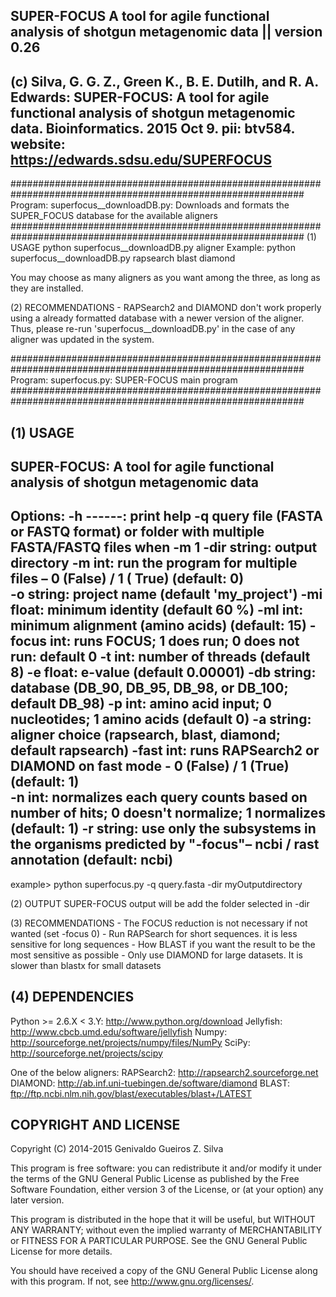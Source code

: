SUPER-FOCUS
A tool for agile functional analysis of shotgun metagenomic data || version 0.26
---------------------------------------------------------------------------------------------------------------------------------------
(c)   Silva, G. G. Z., Green K., B. E. Dutilh, and R. A. Edwards: 
		SUPER-FOCUS: A tool for agile functional analysis of shotgun metagenomic data. Bioinformatics. 2015 Oct 9. pii: btv584.
website: 	https://edwards.sdsu.edu/SUPERFOCUS
---------------------------------------------------------------------------------------------------------------------------------------

#############################################################################################################
Program: superfocus__downloadDB.py: Downloads and formats the SUPER_FOCUS database for the available aligners
#############################################################################################################
(1) USAGE
python superfocus__downloadDB.py aligner
Example: python superfocus__downloadDB.py rapsearch blast diamond

You may choose as many aligners as you want among the three, as long as they are installed.

(2) RECOMMENDATIONS
	- RAPSearch2 and DIAMOND don't work properly using a already formatted database with a newer version of the 
	  aligner. Thus, please re-run 'superfocus__downloadDB.py' in the case of any aligner was updated in the 
	  system.

#############################################################################################################
Program: superfocus.py: SUPER-FOCUS main program
#############################################################################################################

(1) USAGE
-----
SUPER-FOCUS: A tool for agile functional analysis of shotgun metagenomic data
--------------------------------------------------------------------------------------------------------------------------------
Options:
-h     ------: print help
-q     query file (FASTA or FASTQ format) or folder with multiple FASTA/FASTQ files when -m 1
-dir   string: output directory
-m     int:    run the program for multiple files – 0 (False) / 1 ( True) (default: 0)	  
-o     string: project name (default 'my_project')
-mi    float:  minimum identity (default 60 %)
-ml    int:    minimum alignment (amino acids) (default: 15)
-focus int:    runs FOCUS; 1 does run; 0 does not run: default 0 
-t     int:    number of threads (default 8)
-e     float:  e-value (default 0.00001)
-db    string: database (DB_90, DB_95, DB_98, or DB_100; default DB_98)
-p     int:    amino acid input; 0 nucleotides; 1 amino acids (default 0)
-a     string: aligner choice (rapsearch, blast, diamond; default rapsearch)
-fast  int:    runs RAPSearch2 or DIAMOND on fast mode - 0 (False) / 1 (True) (default: 1)	  
-n     int:    normalizes each query counts based on number of hits; 0 doesn't normalize; 1 normalizes (default: 1)
-r     string: use only the subsystems in the organisms predicted by "-focus"– ncbi / rast annotation  (default: ncbi)
--------------------------------------------------------------------------------------------------------------------------------
example> python superfocus.py -q query.fasta -dir myOutputdirectory
	 
(2) OUTPUT
SUPER-FOCUS output will be add the folder selected in -dir

(3) RECOMMENDATIONS
	- The FOCUS reduction is not necessary if not wanted (set -focus 0)
	- Run RAPSearch for short sequences. it is less sensitive for long sequences
	- How BLAST if you want the result to be the most sensitive as possible
	- Only use DIAMOND for large datasets. It is slower than blastx for small datasets

(4) DEPENDENCIES
------------
Python >= 2.6.X < 3.Y: http://www.python.org/download
Jellyfish: http://www.cbcb.umd.edu/software/jellyfish
Numpy: http://sourceforge.net/projects/numpy/files/NumPy
SciPy: http://sourceforge.net/projects/scipy

One of the below aligners:
RAPSearch2: http://rapsearch2.sourceforge.net
DIAMOND: http://ab.inf.uni-tuebingen.de/software/diamond
BLAST: ftp://ftp.ncbi.nlm.nih.gov/blast/executables/blast+/LATEST

COPYRIGHT AND LICENSE
---------------------
Copyright (C) 2014-2015  Genivaldo Gueiros Z. Silva

This program is free software: you can redistribute it and/or modify it under
the terms of the GNU General Public License as published by the Free Software
Foundation, either version 3 of the License, or (at your option) any later
version.

This program is distributed in the hope that it will be useful, but WITHOUT ANY
WARRANTY; without even the implied warranty of MERCHANTABILITY or FITNESS FOR A
PARTICULAR PURPOSE.  See the GNU General Public License for more details.

You should have received a copy of the GNU General Public License along with
this program.  If not, see <http://www.gnu.org/licenses/>.